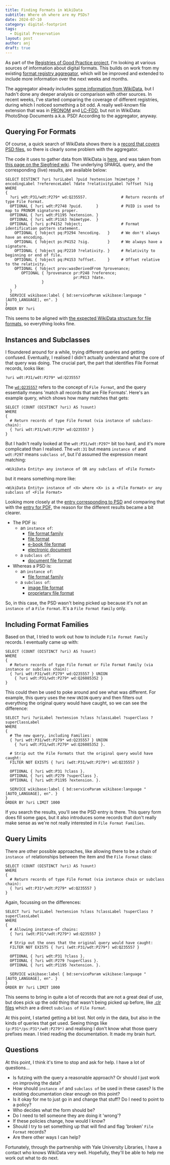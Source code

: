 ```yaml
---
title: Finding Formats in WikiData
subtitle: Where oh where are my PSDs?
date: 2024-07-10
category: digital-footprint
tags:
  - Digital Preservation
layout: post
author: anj
draft: true
---
```


As part of the [Registries of Good Practice project](https://github.com/digipres/registries-of-practice-project#readme), I'm looking at various sources of information about digital formats.  This builds on work from my existing [format registry aggregator](http://www.digipres.org/formats/), which will be improved and extended to include more information over the next weeks and months.

The aggregator already includes [some information from WikiData](http://www.digipres.org/formats/sources/wikidata/), but I hadn't done any deeper analysis or comparison with other sources. In recent weeks, I've started comparing the coverage of different registries, during which I noticed something a bit odd. A really well-known file extension that was in [PRONOM](https://www.nationalarchives.gov.uk/PRONOM/x-fmt/92) and [LC-FDD](https://www.loc.gov/preservation/digital/formats/fdd/fdd000523.shtml), but not in WikiData: PhotoShop Documents a.k.a. PSD! According to the aggregator, anyway.


## Querying For Formats

Of course, a quick search of WikiData shows there is a [record that covers PSD files](https://www.wikidata.org/wiki/Q2141903), so there is clearly some problem with the aggregator.

The code it uses to gather data from WikiData is [here](https://github.com/digipres/digipres.github.io/blob/59df7bccf3b9cf6c2fbb1e13ca2e223585b656e0/_sources/registries/wikidata/download-wikidata-formats.py#L16), and was taken from [this page on the Siegfried wiki](https://github.com/richardlehane/siegfried/wiki/Wikidata-identifier#harvesting).  The underlying SPARQL query, and the corresponding (live) results, are available below:


```wdq
SELECT DISTINCT ?uri ?uriLabel ?puid ?extension ?mimetype ?encodingLabel ?referenceLabel ?date ?relativityLabel ?offset ?sig
WHERE
{
  ?uri wdt:P31/wdt:P279* wd:Q235557.               # Return records of type File Format.
  OPTIONAL { ?uri wdt:P2748 ?puid.      }          # PUID is used to map to PRONOM signatures proper.
  OPTIONAL { ?uri wdt:P1195 ?extension. }
  OPTIONAL { ?uri wdt:P1163 ?mimetype.  }
  OPTIONAL { ?uri p:P4152 ?object;                 # Format identification pattern statement.
    OPTIONAL { ?object pq:P3294 ?encoding.   }     # We don't always have an encoding.
    OPTIONAL { ?object ps:P4152 ?sig.        }     # We always have a signature.
    OPTIONAL { ?object pq:P2210 ?relativity. }     # Relativity to beginning or end of file.
    OPTIONAL { ?object pq:P4153 ?offset.     }     # Offset relative to the relativity.
    OPTIONAL { ?object prov:wasDerivedFrom ?provenance;
       OPTIONAL { ?provenance pr:P248 ?reference;
                              pr:P813 ?date.
                }
    }
  }
  SERVICE wikibase:label { bd:serviceParam wikibase:language "[AUTO_LANGUAGE], en". }
}
ORDER BY ?uri
```

This seems to be aligned with [the expected WikiData structure for file formats](https://www.wikidata.org/wiki/Wikidata:WikiProject_Informatics/Structures/File_formats#Properties_&_structure_of_items), so everything looks fine.

## Instances and Subclasses

I floundered around for a while, trying different queries and getting confused. Eventually, I realised I didn't actually understand what the core of that query was doing. The crucial part, the part that identifies File Format records, looks like:

```
?uri wdt:P31/wdt:P279* wd:Q235557
```

The [`wd:Q235557`](https://www.wikidata.org/wiki/Q235557) refers to the concept of `File Format`, and the query essentially means 'match all records that are File Formats'. Here's an example query, which shows how many matches that gets:

```wdq
SELECT (COUNT (DISTINCT ?uri) AS ?count)
WHERE
{
  # Return records of type File Format (via instance of subclass-chain):
  { ?uri wdt:P31/wdt:P279* wd:Q235557 }
}
```

But I hadn't really looked at the `wdt:P31/wdt:P297*` bit too hard, and it's more complicated than I realised.  The `wdt:31` but means `instance of` and `wdt:P297` means `subclass of`, but I'd assumed the expression meant matching:

```
<WikiData Entity> any instance of OR any subclass of <File Format>
```

but it means something more like:

```
<WikiData Entity> instance of <X> where <X> is a <File Format> or any subclass of <File Format>
```

Looking more closely at the [entry corresponding to PSD](https://www.wikidata.org/wiki/Q2141903) and comparing that with the [entry for PDF](https://www.wikidata.org/wiki/Q42332), the reason for the different results became a bit clearer.

- The PDF is:
  - an `instance of`:
    - [file format family](https://www.wikidata.org/wiki/Q26085352)
    - [file format](https://www.wikidata.org/wiki/Q235557)
    - [e-book file format](https://www.wikidata.org/wiki/Q81986407)
    - [electronic document](https://www.wikidata.org/wiki/Q694975)
  - a `subclass of`:
    - [document file format](https://www.wikidata.org/wiki/Q336705)
- Whereas a PSD is:
  - an `instance of`:
    - [file format family](https://www.wikidata.org/wiki/Q26085352)
  - a `subclass of`:
    - [image file format](https://www.wikidata.org/wiki/Q1572121)
    - [proprietary file format](https://www.wikidata.org/wiki/Q2720536)

So, in this case, the PSD wasn't being picked up because it's not an `instance of` a `File Format`. It's a `File Format Family` only.

## Including Format Families

Based on that, I tried to work out how to include `File Format Family` records. I eventually came up with:

```wdq
SELECT (COUNT (DISTINCT ?uri) AS ?count)
WHERE
{
  # Return records of type File Format or File Format Family (via instance or subclass chain):
  { ?uri wdt:P31/wdt:P279* wd:Q235557 } UNION 
    { ?uri wdt:P31/wdt:P279* wd:Q26085352 } 
}
```

This could then be used to poke around and see what was different. For example, this query uses the new `UNION` query and then filters out everything the original query would have caught, so we can see the difference:

```wdq
SELECT ?uri ?uriLabel ?extension ?class ?classLabel ?superClass ?superClassLabel
WHERE
{
  # The new query, including Families:
  { ?uri wdt:P31/wdt:P279* wd:Q235557 } UNION 
    { ?uri wdt:P31/wdt:P279* wd:Q26085352 }.

  # Strip out the File Formats that the original query would have caught:
  FILTER NOT EXISTS { ?uri (wdt:P31/wdt:P279*) wd:Q235557 }
  
  OPTIONAL { ?uri wdt:P31 ?class }.
  OPTIONAL { ?uri wdt:P279 ?superClass }.
  OPTIONAL { ?uri wdt:P1195 ?extension. }.
  
  SERVICE wikibase:label { bd:serviceParam wikibase:language "[AUTO_LANGUAGE], en". }
}
ORDER BY ?uri LIMIT 1000
```

If you search the results, you'll see the PSD entry is there. This query form does fill some gaps, but it also introduces some records that don't really make sense as we're not really interested in `File Format Families`. 

## Query Limits

There are other possible approaches, like allowing there to be a chain of `instance of` relationships between the item and the `File Format` class:

```wdq
SELECT (COUNT (DISTINCT ?uri) AS ?count)
WHERE
{
  # Return records of type File Format (via instance chain or subclass chain):
  { ?uri wdt:P31*/wdt:P279* wd:Q235557 }
}
```

Again, focussing on the differences:

```wdq
SELECT ?uri ?uriLabel ?extension ?class ?classLabel ?superClass ?superClassLabel
WHERE
{
  # Allowing instance-of chains:
  { ?uri (wdt:P31*/wdt:P279*) wd:Q235557 }

  # Strip out the ones that the original query would have caught:
  FILTER NOT EXISTS { ?uri (wdt:P31/wdt:P279*) wd:Q235557 }
  
  OPTIONAL { ?uri wdt:P31 ?class }.
  OPTIONAL { ?uri wdt:P279 ?superClass }.
  OPTIONAL { ?uri wdt:P1195 ?extension. }.
  
  SERVICE wikibase:label { bd:serviceParam wikibase:language "[AUTO_LANGUAGE], en". }
}
ORDER BY ?uri LIMIT 1000
```

This seems to bring in quite a lot of records that are not a great deal of use, but does pick up the odd thing that wasn't being picked up before, like [.clr files](https://www.wikidata.org/wiki/Q28846076) which are a direct `subclass of` `File Format`.

At this point, I started getting a bit lost. Not only in the data, but also in the kinds of queries that get used. Seeing things like `(p:P31*/ps:P31*/wdt:P279*)` and realising I don't know what those query prefixes mean. I tried reading the documentation. It made my brain hurt.

## Questions

At this point, I think it's time to stop and ask for help. I have a lot of questions...

- Is futzing with the query a reasonable approach? Or should I just work on improving the data?
- How should `instance of` and `subclass of` be used in these cases? Is the existing documentation clear enough on this point?
- Is it okay for me to just go in and change that stuff? Do I need to point to a policy?
- Who decides what the form should be?
- Do I need to tell someone they are doing it 'wrong'?
- If these policies change, how would I know?
- Should I try to set something up that will find and flag 'broken' `File Format` records?
- Are there other ways I can help?

Fortunately, through the partnership with Yale University Libraries, I have a contact who knows WikiData very well. Hopefully, they'll be able to help me work out what to do next.